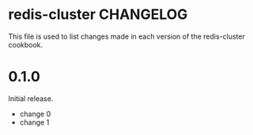 # redis-cluster CHANGELOG

This file is used to list changes made in each version of the redis-cluster cookbook.

# 0.1.0

Initial release.

- change 0
- change 1

